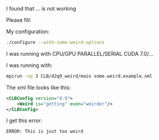 I found that ... is not working

Please fill:

My configuration:
```bash
./configure --with-some-weird-options
```

I was running with CPU/GPU PARALLEL/SERIAL CUDA 7.0/...

I was running with:
```bash
mpirun -np 3 CLB/d2q9_weird/main some.weird.example.xml
```

The xml file looks like this:
```xml
<CLBConfig version="4.9">
	<Weird is="getting" even="weirder"/>
</CLBConfig>
```

I get this error:
```
ERROR: This is just too weird
```
